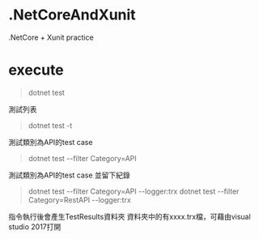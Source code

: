 # .NetCoreAndXunit
.NetCore + Xunit practice

# execute
> dotnet test

測試列表
> dotnet test -t

測試類別為API的test case
> dotnet test --filter Category=API


測試類別為API的test case 並留下紀錄
> dotnet test --filter Category=API --logger:trx
> dotnet test --filter Category=RestAPI --logger:trx

指令執行後會產生TestResults資料夾
資料夾中的有xxxx.trx檔，可藉由visual studio 2017打開
